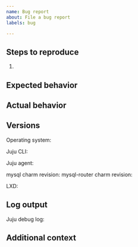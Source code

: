 ```yaml
---
name: Bug report
about: File a bug report
labels: bug

---
```


<!-- Thank you for submitting a bug report! All fields are required unless marked optional. -->

## Steps to reproduce
<!-- Please enable debug logging by running `juju model-config logging-config="<root>=INFO;unit=DEBUG"` (if possible) -->
1. 

## Expected behavior


## Actual behavior
<!-- If applicable, add screenshots -->


## Versions

<!-- Run `lsb_release -sd` -->
Operating system: 

<!-- Run `juju version` -->
Juju CLI: 

<!-- Model version from `juju status` -->
Juju agent: 

<!-- App revision from `juju status` or (advanced) commit hash -->
mysql charm revision: 
mysql-router charm revision: 

<!-- Run `lxd version` -->
LXD: 

## Log output
<!-- Please enable debug logging by running `juju model-config logging-config="<root>=INFO;unit=DEBUG"` (if possible) -->
<!-- Then, run `juju debug-log --replay > log.txt` and upload "log.txt" file here -->
Juju debug log: 

<!-- (Optional) Copy the logs that are relevant to the bug & paste inside triple backticks below -->


## Additional context
<!-- (Optional) Add any additional information here -->

